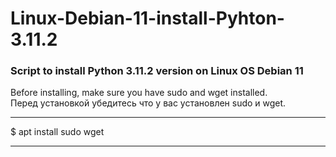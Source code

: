 # Linux-Debian-11-install-Pyhton-3.11.2
<h3> Script to install Python 3.11.2 version on Linux OS Debian 11 </h3>

Before installing, make sure you have sudo and wget installed.<br>
Перед установкой убедитесь что у вас установлен  sudo и wget.
<hr>
$ apt install sudo wget
<hr>
